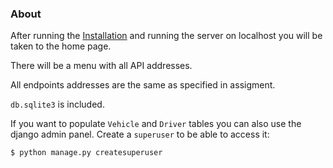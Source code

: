 ### About
After running the <a class="button" href="//github.com/akrvch/yalantis-test-task/blob/master/SETUP.md">Installation</a> and running the server on localhost 
you will be taken to the home page.

There will be a menu with all API addresses.

All endpoints addresses are the same as specified in assigment.

`db.sqlite3` is included.

If you want to populate `Vehicle` and `Driver` tables you can also use the django admin panel.
Create a `superuser` to be able to access it:

```bash
$ python manage.py createsuperuser
```